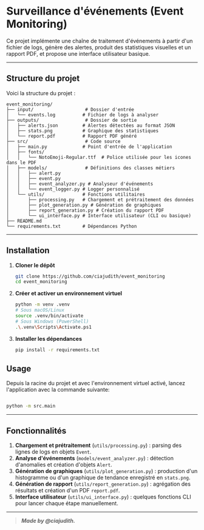 # Surveillance d'événements (Event Monitoring)

Ce projet implémente une chaîne de traitement d'événements à partir d'un fichier de logs, génère des alertes, produit des statistiques visuelles et un rapport PDF, et propose une interface utilisateur basique.

---

## Structure du projet

Voici la structure du projet :

```
event_monitoring/
├── input/                   # Dossier d'entrée
│   └── events.log          # Fichier de logs à analyser
├── outputs/                 # Dossier de sortie
│   ├── alerts.json         # Alertes détectées au format JSON
│   ├── stats.png           # Graphique des statistiques
│   └── report.pdf          # Rapport PDF généré
├── src/                     # Code source
│   ├── main.py             # Point d'entrée de l'application
│   ├── fonts/              
│   │   └── NotoEmoji-Regular.ttf  # Police utilisée pour les icones dans le PDF
│   ├── models/              # Définitions des classes métiers
│   │   ├── alert.py      
│   │   ├── event.py      
│   │   ├── event_analyzer.py # Analyseur d'événements
│   │   └── event_logger.py # Logger personnalisé
│   └── utils/              # Fonctions utilitaires
│       ├── processing.py   # Chargement et prétraitement des données
│       ├── plot_generation.py # Génération de graphiques
│       ├── report_generation.py # Création du rapport PDF
│       └── ui_interface.py # Interface utilisateur (CLI ou basique)
├── README.md             
└── requirements.txt        # Dépendances Python
```

---

## Installation

1. **Cloner le dépôt**

   ```bash
   git clone https://github.com/ciajudith/event_monitoring
   cd event_monitoring
   ```

2. **Créer et activer un environnement virtuel**

   ```bash
   python -m venv .venv
   # Sous macOS/Linux
   source .venv/bin/activate
   # Sous Windows (PowerShell)
   .\.venv\Scripts\Activate.ps1
   ```

3. **Installer les dépendances**

   ```bash
   pip install -r requirements.txt
   ```


## Usage

Depuis la racine du projet et avec l'environnement virtuel activé, lancez l'application avec la commande suivante:

```bash

python -m src.main
```

---

## Fonctionnalités

1. **Chargement et prétraitement** (`utils/processing.py`) : parsing des lignes de logs en objets `Event`.
2. **Analyse d'événements** (`models/event_analyzer.py`) : détection d'anomalies et création d'objets `Alert`.
3. **Génération de graphiques** (`utils/plot_generation.py`) : production d'un histogramme ou d'un graphique de tendance enregistré en `stats.png`.
4. **Génération de rapport** (`utils/report_generation.py`) : agrégation des résultats et création d'un PDF `report.pdf`.
5. **Interface utilisateur** (`utils/ui_interface.py`) : quelques fonctions CLI pour lancer chaque étape manuellement.

---
>***Made by @ciajudith.***
